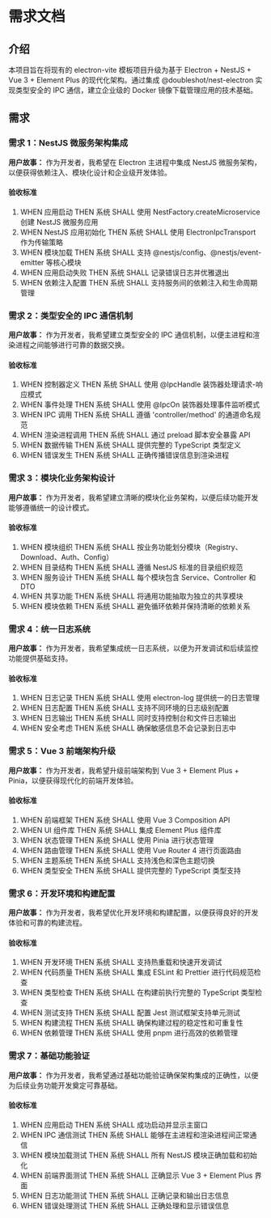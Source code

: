 # 需求文档

## 介绍

本项目旨在将现有的 electron-vite 模板项目升级为基于 Electron + NestJS + Vue 3 + Element Plus 的现代化架构。通过集成 @doubleshot/nest-electron 实现类型安全的 IPC 通信，建立企业级的 Docker 镜像下载管理应用的技术基础。

## 需求

### 需求 1：NestJS 微服务架构集成

**用户故事：** 作为开发者，我希望在 Electron 主进程中集成 NestJS 微服务架构，以便获得依赖注入、模块化设计和企业级开发体验。

#### 验收标准

1. WHEN 应用启动 THEN 系统 SHALL 使用 NestFactory.createMicroservice 创建 NestJS 微服务应用
2. WHEN NestJS 应用初始化 THEN 系统 SHALL 使用 ElectronIpcTransport 作为传输策略
3. WHEN 模块加载 THEN 系统 SHALL 支持 @nestjs/config、@nestjs/event-emitter 等核心模块
4. WHEN 应用启动失败 THEN 系统 SHALL 记录错误日志并优雅退出
5. WHEN 依赖注入配置 THEN 系统 SHALL 支持服务间的依赖注入和生命周期管理

### 需求 2：类型安全的 IPC 通信机制

**用户故事：** 作为开发者，我希望建立类型安全的 IPC 通信机制，以便主进程和渲染进程之间能够进行可靠的数据交换。

#### 验收标准

1. WHEN 控制器定义 THEN 系统 SHALL 使用 @IpcHandle 装饰器处理请求-响应模式
2. WHEN 事件处理 THEN 系统 SHALL 使用 @IpcOn 装饰器处理事件监听模式
3. WHEN IPC 调用 THEN 系统 SHALL 遵循 'controller/method' 的通道命名规范
4. WHEN 渲染进程调用 THEN 系统 SHALL 通过 preload 脚本安全暴露 API
5. WHEN 数据传输 THEN 系统 SHALL 提供完整的 TypeScript 类型定义
6. WHEN 错误发生 THEN 系统 SHALL 正确传播错误信息到渲染进程

### 需求 3：模块化业务架构设计

**用户故事：** 作为开发者，我希望建立清晰的模块化业务架构，以便后续功能开发能够遵循统一的设计模式。

#### 验收标准

1. WHEN 模块组织 THEN 系统 SHALL 按业务功能划分模块（Registry、Download、Auth、Config）
2. WHEN 目录结构 THEN 系统 SHALL 遵循 NestJS 标准的目录组织规范
3. WHEN 服务设计 THEN 系统 SHALL 每个模块包含 Service、Controller 和 DTO
4. WHEN 共享功能 THEN 系统 SHALL 将通用功能抽取为独立的共享模块
5. WHEN 模块依赖 THEN 系统 SHALL 避免循环依赖并保持清晰的依赖关系

### 需求 4：统一日志系统

**用户故事：** 作为开发者，我希望集成统一日志系统，以便为开发调试和后续监控功能提供基础支持。

#### 验收标准

1. WHEN 日志记录 THEN 系统 SHALL 使用 electron-log 提供统一的日志管理
2. WHEN 日志配置 THEN 系统 SHALL 支持不同环境的日志级别配置
3. WHEN 日志输出 THEN 系统 SHALL 同时支持控制台和文件日志输出
4. WHEN 安全考虑 THEN 系统 SHALL 确保敏感信息不会记录到日志中

### 需求 5：Vue 3 前端架构升级

**用户故事：** 作为开发者，我希望升级前端架构到 Vue 3 + Element Plus + Pinia，以便获得现代化的前端开发体验。

#### 验收标准

1. WHEN 前端框架 THEN 系统 SHALL 使用 Vue 3 Composition API
2. WHEN UI 组件库 THEN 系统 SHALL 集成 Element Plus 组件库
3. WHEN 状态管理 THEN 系统 SHALL 使用 Pinia 进行状态管理
4. WHEN 路由管理 THEN 系统 SHALL 使用 Vue Router 4 进行页面路由
5. WHEN 主题系统 THEN 系统 SHALL 支持浅色和深色主题切换
6. WHEN 类型安全 THEN 系统 SHALL 提供完整的 TypeScript 类型支持

### 需求 6：开发环境和构建配置

**用户故事：** 作为开发者，我希望优化开发环境和构建配置，以便获得良好的开发体验和可靠的构建流程。

#### 验收标准

1. WHEN 开发环境 THEN 系统 SHALL 支持热重载和快速开发调试
2. WHEN 代码质量 THEN 系统 SHALL 集成 ESLint 和 Prettier 进行代码规范检查
3. WHEN 类型检查 THEN 系统 SHALL 在构建前执行完整的 TypeScript 类型检查
4. WHEN 测试支持 THEN 系统 SHALL 配置 Jest 测试框架支持单元测试
5. WHEN 构建流程 THEN 系统 SHALL 确保构建过程的稳定性和可重复性
6. WHEN 依赖管理 THEN 系统 SHALL 使用 pnpm 进行高效的依赖管理

### 需求 7：基础功能验证

**用户故事：** 作为开发者，我希望通过基础功能验证确保架构集成的正确性，以便为后续业务功能开发奠定可靠基础。

#### 验收标准

1. WHEN 应用启动 THEN 系统 SHALL 成功启动并显示主窗口
2. WHEN IPC 通信测试 THEN 系统 SHALL 能够在主进程和渲染进程间正常通信
3. WHEN 模块加载测试 THEN 系统 SHALL 所有 NestJS 模块正确加载和初始化
4. WHEN 前端界面测试 THEN 系统 SHALL 正确显示 Vue 3 + Element Plus 界面
5. WHEN 日志功能测试 THEN 系统 SHALL 正确记录和输出日志信息
6. WHEN 错误处理测试 THEN 系统 SHALL 正确处理和显示错误信息
